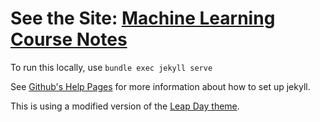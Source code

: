 # See the Site: [Machine Learning Course Notes](https://jennselby.github.io/MachineLearningCourseNotes/)

To run this locally, use
```bundle exec jekyll serve```

See [Github's Help Pages](https://help.github.com/articles/setting-up-your-github-pages-site-locally-with-jekyll/#step-4-build-your-local-jekyll-site) for more information about how to set up jekyll.

This is using a modified version of the [Leap Day theme](https://github.com/pages-themes/leap-day).
